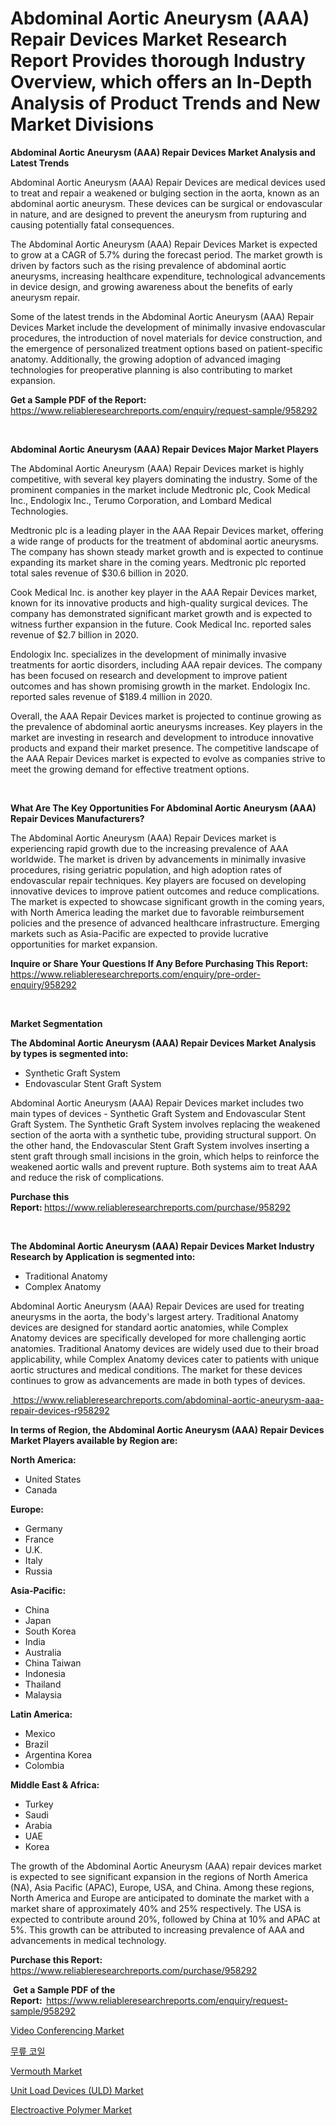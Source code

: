 <p><h1>Abdominal Aortic Aneurysm (AAA) Repair Devices Market Research Report Provides thorough Industry Overview, which offers an In-Depth Analysis of Product Trends and New Market Divisions</h1></p><p><strong>Abdominal Aortic Aneurysm (AAA) Repair Devices Market Analysis and Latest Trends</strong></p>
<p><p>Abdominal Aortic Aneurysm (AAA) Repair Devices are medical devices used to treat and repair a weakened or bulging section in the aorta, known as an abdominal aortic aneurysm. These devices can be surgical or endovascular in nature, and are designed to prevent the aneurysm from rupturing and causing potentially fatal consequences.</p><p>The Abdominal Aortic Aneurysm (AAA) Repair Devices Market is expected to grow at a CAGR of 5.7% during the forecast period. The market growth is driven by factors such as the rising prevalence of abdominal aortic aneurysms, increasing healthcare expenditure, technological advancements in device design, and growing awareness about the benefits of early aneurysm repair.</p><p>Some of the latest trends in the Abdominal Aortic Aneurysm (AAA) Repair Devices Market include the development of minimally invasive endovascular procedures, the introduction of novel materials for device construction, and the emergence of personalized treatment options based on patient-specific anatomy. Additionally, the growing adoption of advanced imaging technologies for preoperative planning is also contributing to market expansion.</p></p>
<p><strong>Get a Sample PDF of the Report:&nbsp;</strong> <a href="https://www.reliableresearchreports.com/enquiry/request-sample/958292">https://www.reliableresearchreports.com/enquiry/request-sample/958292</a></p>
<p>&nbsp;</p>
<p><strong>Abdominal Aortic Aneurysm (AAA) Repair Devices Major Market Players</strong></p>
<p><p>The Abdominal Aortic Aneurysm (AAA) Repair Devices market is highly competitive, with several key players dominating the industry. Some of the prominent companies in the market include Medtronic plc, Cook Medical Inc., Endologix Inc., Terumo Corporation, and Lombard Medical Technologies. </p><p>Medtronic plc is a leading player in the AAA Repair Devices market, offering a wide range of products for the treatment of abdominal aortic aneurysms. The company has shown steady market growth and is expected to continue expanding its market share in the coming years. Medtronic plc reported total sales revenue of $30.6 billion in 2020.</p><p>Cook Medical Inc. is another key player in the AAA Repair Devices market, known for its innovative products and high-quality surgical devices. The company has demonstrated significant market growth and is expected to witness further expansion in the future. Cook Medical Inc. reported sales revenue of $2.7 billion in 2020.</p><p>Endologix Inc. specializes in the development of minimally invasive treatments for aortic disorders, including AAA repair devices. The company has been focused on research and development to improve patient outcomes and has shown promising growth in the market. Endologix Inc. reported sales revenue of $189.4 million in 2020.</p><p>Overall, the AAA Repair Devices market is projected to continue growing as the prevalence of abdominal aortic aneurysms increases. Key players in the market are investing in research and development to introduce innovative products and expand their market presence. The competitive landscape of the AAA Repair Devices market is expected to evolve as companies strive to meet the growing demand for effective treatment options.</p></p>
<p>&nbsp;</p>
<p><strong>What Are The Key Opportunities For Abdominal Aortic Aneurysm (AAA) Repair Devices Manufacturers?</strong></p>
<p><p>The Abdominal Aortic Aneurysm (AAA) Repair Devices market is experiencing rapid growth due to the increasing prevalence of AAA worldwide. The market is driven by advancements in minimally invasive procedures, rising geriatric population, and high adoption rates of endovascular repair techniques. Key players are focused on developing innovative devices to improve patient outcomes and reduce complications. The market is expected to showcase significant growth in the coming years, with North America leading the market due to favorable reimbursement policies and the presence of advanced healthcare infrastructure. Emerging markets such as Asia-Pacific are expected to provide lucrative opportunities for market expansion.</p></p>
<p><strong>Inquire or Share Your Questions If Any Before Purchasing This Report:</strong> <a href="https://www.reliableresearchreports.com/enquiry/pre-order-enquiry/958292">https://www.reliableresearchreports.com/enquiry/pre-order-enquiry/958292</a></p>
<p>&nbsp;</p>
<p><strong>Market Segmentation</strong></p>
<p><strong>The Abdominal Aortic Aneurysm (AAA) Repair Devices Market Analysis by types is segmented into:</strong></p>
<p><ul><li>Synthetic Graft System</li><li>Endovascular Stent Graft System</li></ul></p>
<p><p>Abdominal Aortic Aneurysm (AAA) Repair Devices market includes two main types of devices - Synthetic Graft System and Endovascular Stent Graft System. The Synthetic Graft System involves replacing the weakened section of the aorta with a synthetic tube, providing structural support. On the other hand, the Endovascular Stent Graft System involves inserting a stent graft through small incisions in the groin, which helps to reinforce the weakened aortic walls and prevent rupture. Both systems aim to treat AAA and reduce the risk of complications.</p></p>
<p><strong>Purchase this Report:&nbsp;</strong><a href="https://www.reliableresearchreports.com/purchase/958292">https://www.reliableresearchreports.com/purchase/958292</a></p>
<p>&nbsp;</p>
<p><strong>The Abdominal Aortic Aneurysm (AAA) Repair Devices Market Industry Research by Application is segmented into:</strong></p>
<p><ul><li>Traditional Anatomy</li><li>Complex Anatomy</li></ul></p>
<p><p>Abdominal Aortic Aneurysm (AAA) Repair Devices are used for treating aneurysms in the aorta, the body's largest artery. Traditional Anatomy devices are designed for standard aortic anatomies, while Complex Anatomy devices are specifically developed for more challenging aortic anatomies. Traditional Anatomy devices are widely used due to their broad applicability, while Complex Anatomy devices cater to patients with unique aortic structures and medical conditions. The market for these devices continues to grow as advancements are made in both types of devices.</p></p>
<p><a href="https://www.reliableresearchreports.com/abdominal-aortic-aneurysm-aaa-repair-devices-r958292">&nbsp;https://www.reliableresearchreports.com/abdominal-aortic-aneurysm-aaa-repair-devices-r958292</a></p>
<p><strong>In terms of Region, the Abdominal Aortic Aneurysm (AAA) Repair Devices Market Players available by Region are:</strong></p>
<p>
    <p> <strong> North America: </strong>
        <ul>
            <li>United States</li>
            <li>Canada</li>
        </ul>
        </p> 
    <p> <strong> Europe: </strong>
        <ul>
            <li>Germany</li>
            <li>France</li>
            <li>U.K.</li>
            <li>Italy</li>
            <li>Russia</li>
        </ul>
        </p> 
    <p> <strong> Asia-Pacific: </strong>
        <ul>
            <li>China</li>
            <li>Japan</li>
            <li>South Korea</li>
            <li>India</li>
            <li>Australia</li>
            <li>China Taiwan</li>
            <li>Indonesia</li>
            <li>Thailand</li>
            <li>Malaysia</li>
        </ul>
        </p> 
    <p> <strong> Latin America: </strong>
        <ul>
            <li>Mexico</li>
            <li>Brazil</li>
            <li>Argentina Korea</li>
            <li>Colombia</li>
        </ul>
        </p> 
    <p> <strong> Middle East & Africa: </strong>
        <ul>
            <li>Turkey</li>
            <li>Saudi</li>
            <li>Arabia</li>
            <li>UAE</li>
            <li>Korea</li>
        </ul>
    </p>
    </p>
<p><p>The growth of the Abdominal Aortic Aneurysm (AAA) repair devices market is expected to see significant expansion in the regions of North America (NA), Asia Pacific (APAC), Europe, USA, and China. Among these regions, North America and Europe are anticipated to dominate the market with a market share of approximately 40% and 25% respectively. The USA is expected to contribute around 20%, followed by China at 10% and APAC at 5%. This growth can be attributed to increasing prevalence of AAA and advancements in medical technology.</p></p>
<p><strong>Purchase this Report: </strong><a href="https://www.reliableresearchreports.com/purchase/958292">https://www.reliableresearchreports.com/purchase/958292</a></p>
<p>&nbsp;<strong>Get a Sample PDF of the Report:&nbsp;&nbsp;</strong><a href="https://www.reliableresearchreports.com/enquiry/request-sample/958292">https://www.reliableresearchreports.com/enquiry/request-sample/958292</a></p>
<p><strong></strong></p>
<p><p><a href="https://medium.com/@joseph.baker466547/emerging-video-conferencing-market-opportunities-market-analysis-for-investors-and-stakeholders-6f80c5402d49">Video Conferencing Market</a></p><p><a href="https://medium.com/@zolajenkins98/%EA%B8%80%EB%A1%9C%EB%B2%8C-%EB%AC%B4%EB%A6%8E-%EC%BD%94%EC%9D%BC-%EC%82%B0%EC%97%85-%EB%B6%84%EC%84%9D-%EB%B3%B4%EA%B3%A0%EC%84%9C-%EB%AC%B4%EB%A6%8E-%EC%BD%94%EC%9D%BC-%EC%8B%9C%EC%9E%A5-%EA%B7%9C%EB%AA%A8-%EC%A0%90%EC%9C%A0%EC%9C%A8-%EB%B0%8F-%EC%9C%A0%ED%98%95-8%EC%B1%84%EB%84%90-%EB%AC%B4%EB%A6%8E-%EC%BD%94%EC%9D%BC-16%EC%B1%84%EB%84%90-%EB%AC%B4%EB%A6%8E-%EC%BD%94%EC%9D%BC-32%EC%B1%84%EB%84%90-%EB%AC%B4%EB%A6%8E-%EC%BD%94%EC%9D%BC-%EA%B8%B0%ED%83%80-%EC%9D%91%EC%9A%A9-%EB%B3%91%EC%9B%90-%ED%81%B4%EB%A6%AC%EB%8B%89-%EA%B8%B0%ED%83%80-3a4466962017">무릎 코일</a></p><p><a href="https://medium.com/@emily.sutherland4534/vermouth-market-industry-trends-and-forecast-for-period-from-2024-to-2031-13c9234df7a4">Vermouth Market</a></p><p><a href="https://issuu.com/reportprime-2/docs/unit-load-devices-uld-market-size-2_9087a31a9c8c6d">Unit Load Devices (ULD) Market</a></p><p><a href="https://issuu.com/reportprime-2/docs/electroactive-polymer-market-size-2_0b26bf99c6da6e">Electroactive Polymer Market</a></p></p>